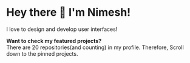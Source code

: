 # Hey there 👋 I'm Nimesh!

I love to design and develop user interfaces!

**Want to check my featured projects?** <br />
There are 20 repositories(and counting) in my profile. Therefore, Scroll down to the pinned projects.

